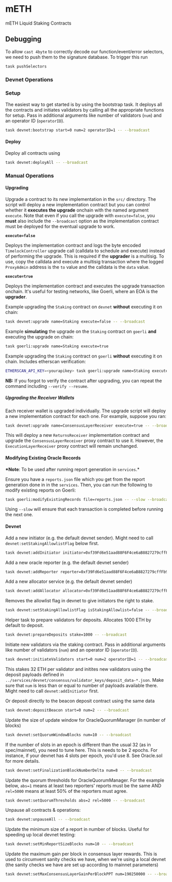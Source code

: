 # mETH

mETH Liquid Staking Contracts

## Debugging

To allow `cast 4byte` to correctly decode our function/event/error selectors, we need to push them to the signature database.
To trigger this run

```bash
task pushSelectors
```

### Devnet Operations

### Setup

The easiest way to get started is by using the bootstrap task. It deploys all the contracts and initiates validators by calling all
the appropriate functions for setup. Pass in additional arguments like number of validators (`num`) and an operator ID (`operatorID`).

```bash
task devnet:bootstrap start=0 num=2 operatorID=1 -- --broadcast
```

#### Deploy

Deploy all contracts using

```bash
task devnet:deployAll -- --broadcast
```

### Manual Operations

#### Upgrading

Upgrade a contract to its new implementation in the `src/` directory. The script will deploy a new implementation contract but you can
control whether it **executes the upgrade** onchain with the named argument `execute`. Note that even if you call the upgrade with
`execute=false`, you **must** also include the `--broadcast` option as the implementation contract must be deployed for the eventual upgrade
to work.

**`execute=false`**

Deploys the implementation contract and logs the byte encoded `TimelockController` upgrade call (calldata to schedule and execute) instead of performing the upgrade. This
is required if the **upgrader** is a multisig. To use, copy the calldata and execute a multisig transaction where the logged `ProxyAdmin`
address is the `to` value and the calldata is the `data` value.

**`execute=true`**

Deploys the implementation contract and executes the upgrade transaction onchain. It's useful for testing networks, like Goerli, where an EOA is the **upgrader**.

Example upgrading the `Staking` contract on `devnet` **without** executing it on chain:

```bash
task devnet:upgrade name=Staking execute=false -- --broadcast
```

Example **simulating** the upgrade on the `Staking` contract on `goerli` **and** executing the upgrade on chain:

```bash
task goerli:upgrade name=Staking execute=true
```

Example upgrading the `Staking` contract on `goerli` **without** executing it on chain. Includes etherscan verification:

```bash
ETHERSCAN_API_KEY=<yourapikey> task goerli:upgrade name=Staking execute=false -- --broadcast --verify
```

**NB:** If you forgot to verify the contract after upgrading, you can repeat the command including `--verify --resume`.

##### Upgrading the Receiver Wallets

Each receiver wallet is upgraded individually. The upgrade script will deploy a new implementation contract for each one. For example, suppose you ran:

```bash
task devnet:upgrade name=ConsensusLayerReceiver execute=true -- --broadcast
```

This will deploy a new `ReturnsReceiver` implementation contract and upgrade the `ConsensusLayerReceiver` proxy contract to use it. However,
the `ExecutionLayerReceiver` proxy contract will remain unchanged.

#### Modifying Existing Oracle Records

**\*Note**: To be used after running report generation in `services`.\*

Ensure you have a `reports.json` file which you get from the report generation done in in the `services`. Then, you can run the following to modify existing reports on Goerli:

```bash
task goerli:modifyExistingRecords file=reports.json -- --slow --broadcast
```

Using `--slow` will ensure that each transaction is completed before running the next one.

#### Devnet

Add a new initiator (e.g. the default devnet sender). Might need to call `devnet:setStakingAllowlistFlag` below first.

```bash
task devnet:addInitiator initiator=0xf39Fd6e51aad88F6F4ce6aB8827279cffFb92266 -- --broadcast
```

Add a new oracle reporter (e.g. the default devnet sender)

```bash
task devnet:addReporter reporter=0xf39Fd6e51aad88F6F4ce6aB8827279cffFb92266 -- --broadcast
```

Add a new allocator service (e.g. the default devnet sender)

```bash
task devnet:addAllocator allocator=0xf39Fd6e51aad88F6F4ce6aB8827279cffFb92266 -- --broadcast
```

Removes the allowlist flag in devnet to give initiators the right to stake.

```bash
task devnet:setStakingAllowlistFlag isStakingAllowlist=false -- --broadcast
```

Helper task to prepare validators for deposits. Allocates 1000 ETH by default to deposit.

```bash
task devnet:prepareDeposits stake=1000 -- --broadcast
```

Initiate new validators via the staking contract. Pass in additional arguments like number of validators (`num`) and an operator ID (`operatorID`).

```bash
task devnet:initiateValidators start=0 num=2 operatorID=1 -- --broadcast
```

This stakes 32 ETH per validator and initites new validators using the deposit payloads defined in `../services/devnet/consensus/validator_keys/deposit_data-*.json`.
Make sure that `num` is less than or equal to number of payloads available there. Might need to call `devnet:addInitiator` first.

Or deposit directly to the beacon deposit contract using the same data

```bash
task devnet:depositBeacon start=0 num=2 -- --broadcast
```

Update the size of update window for OracleQuorumManager (in number of blocks)

```bash
task devnet:setQuorumWindowBlocks num=10 -- --broadcast
```

If the number of slots in an epoch is different than the usual 32 (as in spec/mainnet), you need to tune here.
This is needs to be 2 epochs. For instance, if your devnet has 4 slots per epoch, you'd use 8. See Oracle.sol for more details.

```bash
task devnet:setFinalizationBlockNumberDelta num=8 -- --broadcast
```

Update the quorum thresholds for OracleQuorumManager. For the example below, `abs=1` means at least two reporters' reports must be the same AND `rel=5000` means at least 50% of the reporters must agree.

```bash
task devnet:setQuorumThresholds abs=2 rel=5000 -- --broadcast
```

Unpause all contracts & operations:

```bash
task devnet:unpauseAll -- --broadcast
```

Update the minimum size of a report in number of blocks. Useful for speeding up local devnet testing:

```bash
task devnet:setMinReportSizeBlocks num=10 -- --broadcast
```

Update the maximum gain per block in consensus layer rewards. This is used to circumvent sanity checks we have, when we're using a local devnet (the sanity checks we have are set up according to mainnet parameters)

```bash
task devnet:setMaxConsensusLayerGainPerBlockPPT num=190250000 -- --broadcast
```
